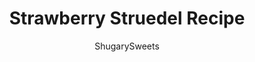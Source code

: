 ---
layout: ../../layouts/MarkdownPostLayout.astro
title: Strawberry Struedel Recipe
author: ShugarySweets
pubDate: 2019-01-15
description: "Youre just minutes away from enjoying these delicious Easy Strawberry Strudel treats for breakfast or dessert!"
image_url: https://www.shugarysweets.com/wp-content/uploads/2012/04/strawberry-strudel-2.jpg
tags: ["Breakfast and Brunch","American"]
calories: 130
protein: 1
carbohydrates: 24
fats: 4
fiber: 0
ingredients: ["1 package Pepperidge Farm Puff Pastry (2 sheets)","1 can (21 ounce) strawberry pie filling","2 ounce cream cheese, softened","2 cups powdered sugar","2 Tablespoons milk"]
serves: 12
time: "17 minutes"
prepTime: "5 minutes"
instructions: ["Thaw puff pastry according to package directions. Unfold and cut each sheet of pastry along seams (making 3 strips on each). Cut each strip in half, for a total of 6 rectangles on each sheet (12 in all). Poke many times with a fork and lay on parchment lined baking sheet.","Bake in a 400 degree oven for 10-12 minutes. Spoon strawberry filling into center of pastry, careful to not go over edges. Return to oven for 3-4 minutes.","Meanwhile, beat cream cheese with powdered sugar and milk for about 3 minutes until creamy. Add more milk to get to desired consistency.","Remove pastries from oven and drizzle with cream cheese frosting. Serve warm!"]
nutrition: ["130 calories","24 grams carbohydrates","8 milligrams cholesterol","4 grams fat","0 grams fiber","1 grams protein","2 grams saturated fat","39 grams sodium","21 grams sugar","0 grams trans fat","2 grams unsaturated fat"]
---